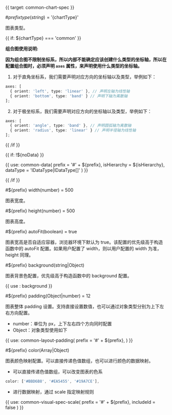{{ target: common-chart-spec }}

<!-- IChartSpec，用于图表通用配置 -->

#${prefix} type(string) = '${chartType}'

图表类型。

{{ if: ${chartType} === 'common' }}

**组合图使用说明:**

**因为组合图不限制坐标系，所以内部不能确定应该创建什么类型的坐标轴，所以在配置组合图时，必须声明 `axes` 属性，来声明使用什么类型的坐标轴。**

1. 对于直角坐标系，我们需要声明对应方向的坐标轴以及类型，举例如下：

```ts
axes: [
  { orient: 'left', type: 'linear' }, // 声明左轴为线性轴
  { orient: 'bottom', type: 'band' } // 声明下轴为离散轴
];
```

2. 对于极坐标系，我们需要声明对应方向的坐标轴以及类型，举例如下：

```ts
axes: [
  { orient: 'angle', type: 'band' }, // 声明圆弧轴为离散轴
  { orient: 'radius', type: 'linear' } // 声明半径轴为线性轴
];
```

{{ /if }}

{{ if: !${noData} }}

{{ use: common-data(
    prefix = '#' + ${prefix},
    isHierarchy = ${isHierarchy},
    dataType = 'IDataType|IDataType[]'
) }}

{{ /if }}

#${prefix} width(number) = 500

图表宽度。

#${prefix} height(number) = 500

图表高度。

#${prefix} autoFit(boolean) = true

图表宽高是否自适应容器，浏览器环境下默认为 true。该配置的优先级高于构造函数中的 autoFit 配置。如果用户配置了 width，则以用户配置的 width 为准，height 同理。

#${prefix} background(string|Object)

图表背景色配置，优先级高于构造函数中的 background 配置。

{{ use : background }}

#${prefix} padding(Object|number) = 12

图表整体 padding 设置。支持直接设置数值，也可以通过对象类型分别为上下左右方向配置。

- number：单位为 px，上下左右四个方向同时配置
- Object：对象类型使用如下

{{ use: common-layout-padding(
  prefix = '#' + ${prefix},
) }}

#${prefix} color(Array|Object)

图表颜色映射配置。可以直接传递色值数组，也可以进行颜色的数据映射。

- 可以直接传递色值数组，可以改变图表的色系

```ts
color: ['#BBD6B8', '#EA5455', '#19A7CE'],
```

- 进行数据映射，通过 scale 指定映射规则

{{ use: common-visual-spec-scale(
    prefix = '#' + ${prefix},
    includeId = false
) }}
